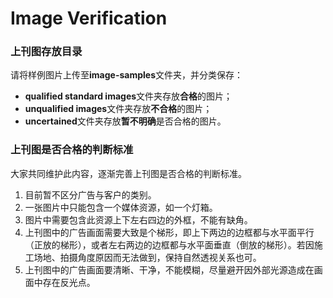 # Image Verification

### 上刊图存放目录

请将样例图片上传至**image-samples**文件夹，并分类保存：

+ **qualified standard images**文件夹存放**合格**的图片；
+ **unqualified images**文件夹存放**不合格**的图片；
+ **uncertained**文件夹存放**暂不明确**是否合格的图片。

### 上刊图是否合格的判断标准

大家共同维护此内容，逐渐完善上刊图是否合格的判断标准。

1. 目前暂不区分广告与客户的类别。
2. 一张图片中只能包含一个媒体资源，如一个灯箱。
3. 图片中需要包含此资源上下左右四边的外框，不能有缺角。
4. 上刊图中的广告画面需要大致是个梯形，即上下两边的边框都与水平面平行（正放的梯形），或者左右两边的边框都与水平面垂直（倒放的梯形）。若因施工场地、拍摄角度原因而无法做到，保持自然透视关系也可。
5. 上刊图中的广告画面要清晰、干净，不能模糊，尽量避开因外部光源造成在画面中存在反光点。
